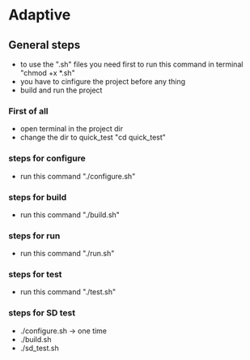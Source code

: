 # Adaptive
## General steps 
* to use the ".sh" files you need first to run this command in terminal "chmod +x *.sh"
* you have to cinfigure the project before any thing
* build and run the project

### First of all
- open terminal in the project dir
- change the dir to quick_test "cd quick_test" 
### steps for configure
- run this command "./configure.sh"
### steps for build
- run this command "./build.sh"
### steps for run
- run this command "./run.sh"
### steps for test
- run this command "./test.sh"

### steps for SD test
- ./configure.sh -> one time
- ./build.sh
- ./sd_test.sh
